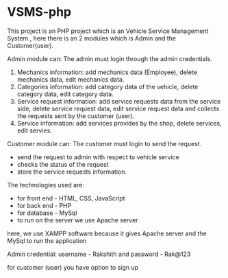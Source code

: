 # VSMS-php
This project is an PHP project which is an Vehicle Service Management System , here there is an 2 modules which is Admin and the Customer(user).

Admin module can:  The admin must login through the admin credentials.
  1. Mechanics information:  add mechanics data (Employee), delete mechanics data, edit mechanics data.
  2. Categories information:  add category data of the vehicle, delete category data, edit category data.
  3. Service request information:  add service requests data from the service side, delete service request data, edit service request data and collects the requests sent by the customer (user).
  4. Service information:  add services provides by the shop, delete services, edit servies.
    
Customer module can:  The customer must login to send the request.
  * send the request to admin with respect to vehicle service
  * checks the status of the request
  * store the service requests information.

The technologies used are:

  * for front end - HTML, CSS, JavaScript
  * for back end - PHP
  * for database - MySql
  * to run on the server we use Apache server

  here, we use XAMPP software because it gives Apache server and the MySql to run the application

  Admin credential:  username - Rakshith and password - Rak@123
    
  for customer (user) you have option to sign up
